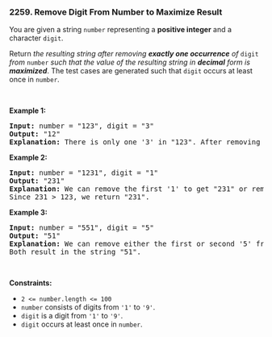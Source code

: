 <h3 align="left"> 2259. Remove Digit From Number to Maximize Result</h3>
<div><p>You are given a string <code>number</code> representing a <strong>positive integer</strong> and a character <code>digit</code>.</p>

<p>Return <em>the resulting string after removing <strong>exactly one occurrence</strong> of </em><code>digit</code><em> from </em><code>number</code><em> such that the value of the resulting string in <strong>decimal</strong> form is <strong>maximized</strong></em>. The test cases are generated such that <code>digit</code> occurs at least once in <code>number</code>.</p>

<p>&nbsp;</p>
<p><strong>Example 1:</strong></p>

<pre><strong>Input:</strong> number = "123", digit = "3"
<strong>Output:</strong> "12"
<strong>Explanation:</strong> There is only one '3' in "123". After removing '3', the result is "12".
</pre>

<p><strong>Example 2:</strong></p>

<pre><strong>Input:</strong> number = "1231", digit = "1"
<strong>Output:</strong> "231"
<strong>Explanation:</strong> We can remove the first '1' to get "231" or remove the second '1' to get "123".
Since 231 &gt; 123, we return "231".
</pre>

<p><strong>Example 3:</strong></p>

<pre><strong>Input:</strong> number = "551", digit = "5"
<strong>Output:</strong> "51"
<strong>Explanation:</strong> We can remove either the first or second '5' from "551".
Both result in the string "51".
</pre>

<p>&nbsp;</p>
<p><strong>Constraints:</strong></p>

<ul>
	<li><code>2 &lt;= number.length &lt;= 100</code></li>
	<li><code>number</code> consists of digits from <code>'1'</code> to <code>'9'</code>.</li>
	<li><code>digit</code> is a digit from <code>'1'</code> to <code>'9'</code>.</li>
	<li><code>digit</code> occurs at least once in <code>number</code>.</li>
</ul>
</div>